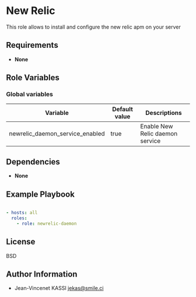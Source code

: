New Relic
=========

This role allows to install and configure the new relic apm on your server

Requirements
------------

* **None**

Role Variables
--------------

### Global variables

| Variable          | Default value      | Descriptions        |
|-------------------|-------------------|-------------------|
| newrelic_daemon_service_enabled | true  | Enable New Relic daemon service |


Dependencies
------------

* **None**

Example Playbook
----------------

```yml

- hosts: all
  roles:
    - role: newrelic-daemon

```

License
-------

BSD

Author Information
------------------

* Jean-Vincenet KASSI <jekas@smile.ci>
